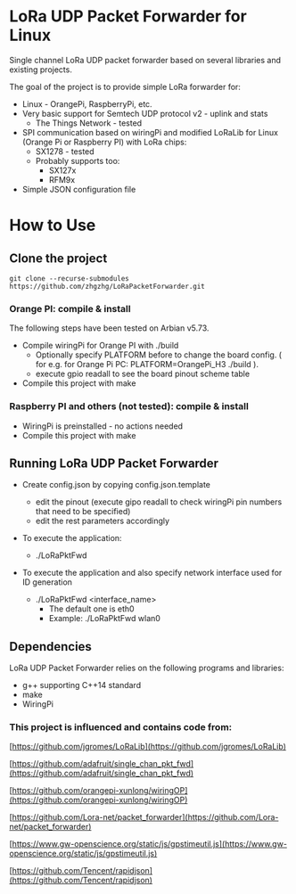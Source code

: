 LoRa UDP Packet Forwarder for Linux
===================================

Single channel LoRa UDP packet forwarder based on several libraries and
existing projects.

The goal of the project is to provide simple LoRa forwarder for:

* Linux - OrangePi, RaspberryPi, etc.
* Very basic support for Semtech UDP protocol v2 - uplink and stats
    * The Things Network - tested
* SPI communication based on wiringPi and modified LoRaLib for Linux (Orange Pi or Raspberry PI) with LoRa chips:
    * SX1278 - tested
    * Probably supports too:
        * SX127x
        * RFM9x
* Simple JSON configuration file

How to Use
==========

## Clone the project
`git clone --recurse-submodules https://github.com/zhgzhg/LoRaPacketForwarder.git`


### Orange PI: compile & install

The following steps have been tested on Arbian v5.73.

* Compile wiringPi for Orange PI with ./build
    * Optionally specify PLATFORM before to change the board config. ( for e.g. for Orange Pi PC: PLATFORM=OrangePi_H3 ./build ).
    * execute gpio readall to see the board pinout scheme table
* Compile this project with make


### Raspberry PI and others (not tested):  compile & install

* WiringPi is preinstalled - no actions needed
* Compile this project with make


## Running LoRa UDP Packet Forwarder

* Create config.json by copying config.json.template
    * edit the pinout (execute gipo readall to check wiringPi pin numbers that need to be specified)
    * edit the rest parameters accordingly

* To execute the application:
    * ./LoRaPktFwd

* To execute the application and also specify network interface used for ID generation
    * ./LoRaPktFwd <interface_name>
        * The default one is eth0
        * Example: ./LoRaPktFwd wlan0
        

## Dependencies

LoRa UDP Packet Forwarder relies on the following programs and libraries:

* g++ supporting C++14 standard
* make
* WiringPi


### This project is influenced and contains code from:

[https://github.com/jgromes/LoRaLib](https://github.com/jgromes/LoRaLib)

[https://github.com/adafruit/single_chan_pkt_fwd](https://github.com/adafruit/single_chan_pkt_fwd)

[https://github.com/orangepi-xunlong/wiringOP](https://github.com/orangepi-xunlong/wiringOP)

[https://github.com/Lora-net/packet_forwarder](https://github.com/Lora-net/packet_forwarder)

[https://www.gw-openscience.org/static/js/gpstimeutil.js](https://www.gw-openscience.org/static/js/gpstimeutil.js)

[https://github.com/Tencent/rapidjson](https://github.com/Tencent/rapidjson)
